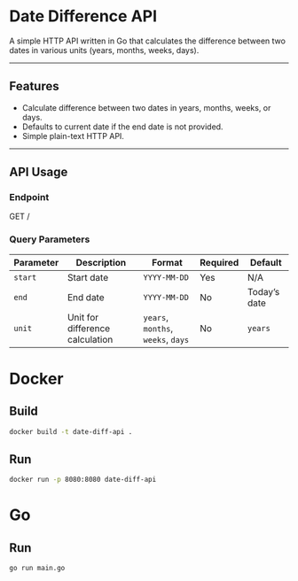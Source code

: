 # Date Difference API

A simple HTTP API written in Go that calculates the difference between two dates in various units (years, months, weeks, days).

---

## Features

- Calculate difference between two dates in years, months, weeks, or days.
- Defaults to current date if the end date is not provided.
- Simple plain-text HTTP API.

---

## API Usage

### Endpoint

GET /

### Query Parameters

| Parameter | Description                          | Format         | Required | Default         |
| --------- | ---------------------------------- | -------------- | -------- | --------------- |
| `start`   | Start date                         | `YYYY-MM-DD`   | Yes      | N/A             |
| `end`     | End date                           | `YYYY-MM-DD`   | No       | Today’s date    |
| `unit`    | Unit for difference calculation    | `years`, `months`, `weeks`, `days` | No       | `years`         |

# Docker

## Build

```bash
docker build -t date-diff-api .
```

## Run

```bash
docker run -p 8080:8080 date-diff-api
```

# Go

## Run

```bash
go run main.go
```
